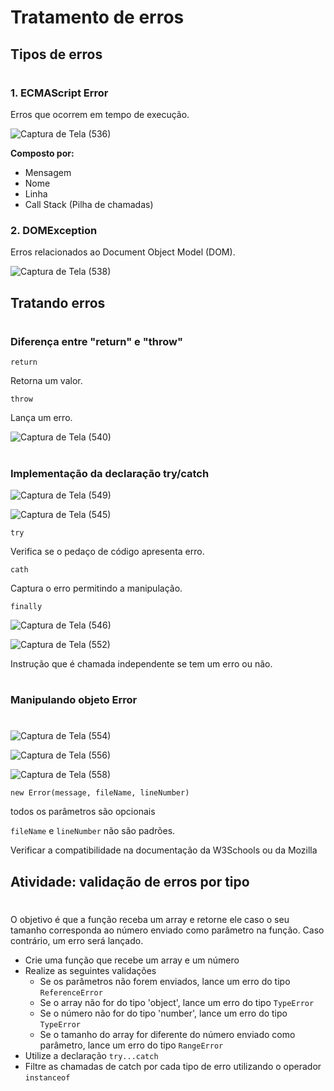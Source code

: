 # Tratamento de erros

## **Tipos de erros**
#
### **1. ECMAScript Error**

Erros que ocorrem em tempo de execução.

![Captura de Tela (536)](https://user-images.githubusercontent.com/78867248/168939434-17df5bde-4f85-4809-8c47-11fe0d2ddf80.png)

**Composto por:**
- Mensagem
- Nome
- Linha
- Call Stack (Pilha de chamadas)

### **2. DOMException**

Erros relacionados ao Document Object Model (DOM).

![Captura de Tela (538)](https://user-images.githubusercontent.com/78867248/168939572-ccfbc0c0-824a-4476-b37c-e32283f155bd.png)

## **Tratando erros**
#

### **Diferença entre "return" e "throw"**

`return`

Retorna um valor.

`throw`

Lança um erro.

![Captura de Tela (540)](https://user-images.githubusercontent.com/78867248/168939864-075d28ad-44c1-4fba-83b6-8a38e031cee2.png)

#
### **Implementação da declaração try/catch**

![Captura de Tela (549)](https://user-images.githubusercontent.com/78867248/168940663-97b3e549-d138-47ef-bb3f-4978d84c2c7f.png)

![Captura de Tela (545)](https://user-images.githubusercontent.com/78867248/168940511-d0802c3a-b02e-4fb0-a281-856315297ba4.png)

`try`

Verifica se o pedaço de código apresenta erro.

`cath`

Captura o erro permitindo a manipulação.

`finally`

![Captura de Tela (546)](https://user-images.githubusercontent.com/78867248/168940542-e1538d5b-abb9-4137-90f4-f65f17156803.png)

![Captura de Tela (552)](https://user-images.githubusercontent.com/78867248/168941131-8e6463c3-54d2-4dff-9680-347a5dc8624f.png)

Instrução que é chamada independente se tem um erro ou não.

#
### **Manipulando objeto Error**
#

![Captura de Tela (554)](https://user-images.githubusercontent.com/78867248/168941230-290d6234-60d8-4ddf-b067-a58578169eb2.png)

![Captura de Tela (556)](https://user-images.githubusercontent.com/78867248/168941313-28da1d7d-dc26-4dcc-87a5-773ecd075934.png)

![Captura de Tela (558)](https://user-images.githubusercontent.com/78867248/168941409-ca3c66fb-d2ba-4d8d-97b6-ed1ecc4d839c.png)

`new Error(message, fileName, lineNumber)`

todos os parâmetros são opcionais

`fileName` e `lineNumber` não são padrões. 

Verificar a compatibilidade na documentação da W3Schools ou da Mozilla

## Atividade: validação de erros por tipo
#

O objetivo é que a função receba um array e retorne ele caso o seu tamanho corresponda ao número enviado como parâmetro na função. Caso contrário, um erro será lançado.

- Crie uma função que recebe um array e um número
- Realize as seguintes validações
    - Se os parâmetros não forem enviados, lance um erro do tipo `ReferenceError`
    - Se o array não for do tipo 'object', lance um erro do tipo `TypeError`
    - Se o número não for do tipo 'number', lance um erro do tipo `TypeError`
    - Se o tamanho do array for diferente do número enviado como parâmetro, lance um erro do tipo `RangeError`
- Utilize a declaração `try...catch`
- Filtre as chamadas de catch por cada tipo de erro utilizando o operador `instanceof`

